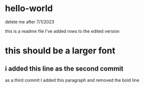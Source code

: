 # hello-world
delete me after 7/1/2023

this is a readme file
I've added rows to the edited version 
<h1>this should be a larger font</h1>
<h2>i added this line as the second commit</h2>
<p>as a third commit I added this paragraph and removed the bold line</p>
